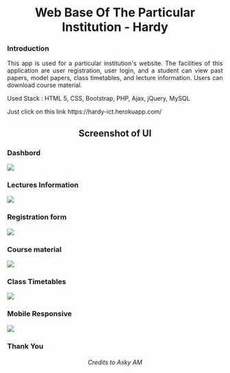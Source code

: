 <h1 align="center">Web Base Of The Particular Institution - Hardy</h1>

### Introduction

<p align="justify">This app is used for a particular institution's website. The facilities of this application are user registration, user login, and a student can view past papers, model papers, class timetables, and lecture information. Users can download course material.</p>

<p>Used Stack : HTML 5, CSS, Bootstrap, PHP, Ajax, jQuery, MySQL</p>

<p>Just click on this link 
https://hardy-ict.herokuapp.com/ </p>

<h2 align="center">Screenshot of UI</h2>

<h3>Dashbord</h3>
<img src="https://user-images.githubusercontent.com/89337309/196250539-f9f10b25-4a2b-45ad-ab0b-82c4bbd7d457.png">

<h3>Lectures Information</h3>
<img src="https://user-images.githubusercontent.com/89337309/196200436-2255dd8f-4d99-4c9f-bb7d-4e96e01584c6.png">

<h3>Registration form</h3>
<img src="https://user-images.githubusercontent.com/89337309/196199154-7f5b1786-c165-4774-98fc-25d5604cc4cd.png">

<h3>Course material</h3>
<img src="https://user-images.githubusercontent.com/89337309/196199496-7f097844-c8b6-46b5-b4a6-67fbe00fdbe6.png">

<h3>Class Timetables</h3>
<img src="https://user-images.githubusercontent.com/89337309/196199718-b69dd9f1-e06d-4cb5-b546-b81f94710140.png">

<h3>Mobile Responsive</h3>
<img src="https://user-images.githubusercontent.com/89337309/196251502-a732df14-9a92-452d-86cd-ddad19aed497.png">

<h3>Thank You</h3>

<h6 align="center">Credits to Asky AM</h6>
